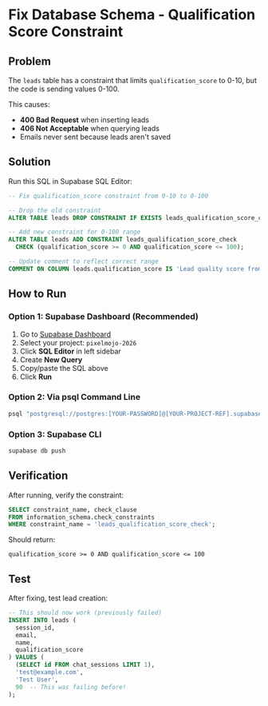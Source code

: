 # Fix Database Schema - Qualification Score Constraint

## Problem

The `leads` table has a constraint that limits `qualification_score` to 0-10, but the code is sending values 0-100.

This causes:

- **400 Bad Request** when inserting leads
- **406 Not Acceptable** when querying leads
- Emails never sent because leads aren't saved

## Solution

Run this SQL in Supabase SQL Editor:

```sql
-- Fix qualification_score constraint from 0-10 to 0-100

-- Drop the old constraint
ALTER TABLE leads DROP CONSTRAINT IF EXISTS leads_qualification_score_check;

-- Add new constraint for 0-100 range
ALTER TABLE leads ADD CONSTRAINT leads_qualification_score_check
  CHECK (qualification_score >= 0 AND qualification_score <= 100);

-- Update comment to reflect correct range
COMMENT ON COLUMN leads.qualification_score IS 'Lead quality score from 0-100 based on engagement and information provided';
```

## How to Run

### Option 1: Supabase Dashboard (Recommended)

1. Go to [Supabase Dashboard](https://supabase.com/dashboard)
2. Select your project: `pixelmojo-2026`
3. Click **SQL Editor** in left sidebar
4. Create **New Query**
5. Copy/paste the SQL above
6. Click **Run**

### Option 2: Via psql Command Line

```bash
psql "postgresql://postgres:[YOUR-PASSWORD]@[YOUR-PROJECT-REF].supabase.co:5432/postgres" -f supabase/migrations/002_fix_qualification_score.sql
```

### Option 3: Supabase CLI

```bash
supabase db push
```

## Verification

After running, verify the constraint:

```sql
SELECT constraint_name, check_clause
FROM information_schema.check_constraints
WHERE constraint_name = 'leads_qualification_score_check';
```

Should return:

```
qualification_score >= 0 AND qualification_score <= 100
```

## Test

After fixing, test lead creation:

```sql
-- This should now work (previously failed)
INSERT INTO leads (
  session_id,
  email,
  name,
  qualification_score
) VALUES (
  (SELECT id FROM chat_sessions LIMIT 1),
  'test@example.com',
  'Test User',
  90  -- This was failing before!
);
```
